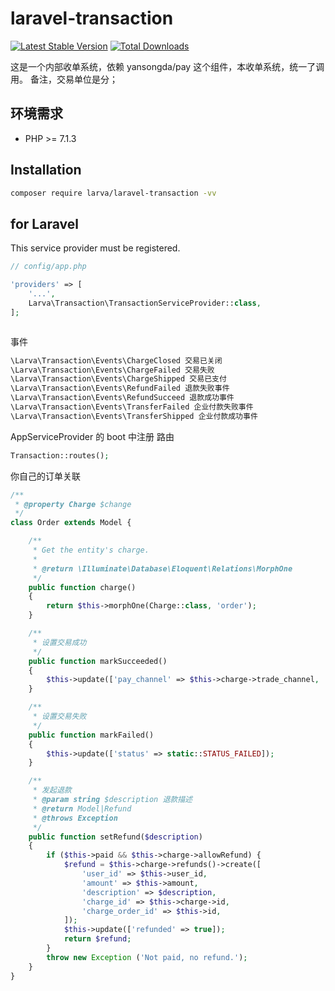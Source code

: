 # laravel-transaction

[![Latest Stable Version](https://poser.pugx.org/larva/laravel-transaction/v/stable.png)](https://packagist.org/packages/larva/laravel-transaction)
[![Total Downloads](https://poser.pugx.org/larva/laravel-transaction/downloads.png)](https://packagist.org/packages/larva/laravel-transaction)


这是一个内部收单系统，依赖 yansongda/pay 这个组件，本收单系统，统一了调用。
备注，交易单位是分；

## 环境需求

- PHP >= 7.1.3

## Installation

```bash
composer require larva/laravel-transaction -vv
```

## for Laravel

This service provider must be registered.

```php
// config/app.php

'providers' => [
    '...',
    Larva\Transaction\TransactionServiceProvider::class,
];



```


事件
```php
\Larva\Transaction\Events\ChargeClosed 交易已关闭
\Larva\Transaction\Events\ChargeFailed 交易失败
\Larva\Transaction\Events\ChargeShipped 交易已支付
\Larva\Transaction\Events\RefundFailed 退款失败事件
\Larva\Transaction\Events\RefundSucceed 退款成功事件
\Larva\Transaction\Events\TransferFailed 企业付款失败事件
\Larva\Transaction\Events\TransferShipped 企业付款成功事件
```

AppServiceProvider 的 boot 中注册 路由
```php
Transaction::routes();
```

你自己的订单关联

```php
/**
 * @property Charge $change
 */
class Order extends Model {

    /**
     * Get the entity's charge.
     *
     * @return \Illuminate\Database\Eloquent\Relations\MorphOne
     */
    public function charge()
    {
        return $this->morphOne(Charge::class, 'order');
    }

    /**
     * 设置交易成功
     */
    public function markSucceeded()
    {
        $this->update(['pay_channel' => $this->charge->trade_channel, 'status' => static::STATUS_PAY_SUCCEEDED, 'pay_succeeded_at' => $this->freshTimestamp()]);
    }

    /**
     * 设置交易失败
     */
    public function markFailed()
    {
        $this->update(['status' => static::STATUS_FAILED]);
    }

    /**
     * 发起退款
     * @param string $description 退款描述
     * @return Model|Refund
     * @throws Exception
     */
    public function setRefund($description)
    {
        if ($this->paid && $this->charge->allowRefund) {
            $refund = $this->charge->refunds()->create([
                'user_id' => $this->user_id,
                'amount' => $this->amount,
                'description' => $description,
                'charge_id' => $this->charge->id,
                'charge_order_id' => $this->id,
            ]);
            $this->update(['refunded' => true]);
            return $refund;
        }
        throw new Exception ('Not paid, no refund.');
    }
}
```